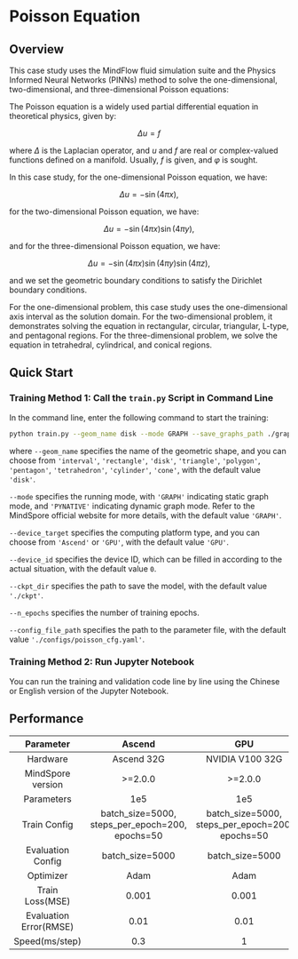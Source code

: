 # Poisson Equation

## Overview

This case study uses the MindFlow fluid simulation suite and the Physics Informed Neural Networks (PINNs) method to solve the one-dimensional, two-dimensional, and three-dimensional Poisson equations:

The Poisson equation is a widely used partial differential equation in theoretical physics, given by:

$$
\Delta u = f
$$

where $\Delta$ is the Laplacian operator, and $u$ and $f$ are real or complex-valued functions defined on a manifold. Usually, $f$ is given, and $\varphi$ is sought.

In this case study, for the one-dimensional Poisson equation, we have:

$$
\Delta u = -\sin(4\pi x),
$$

for the two-dimensional Poisson equation, we have:

$$
\Delta u = -\sin(4\pi x)\sin(4\pi y),
$$

and for the three-dimensional Poisson equation, we have:

$$
\Delta u = -\sin(4\pi x)\sin(4\pi y)\sin(4\pi z),
$$

and we set the geometric boundary conditions to satisfy the Dirichlet boundary conditions.

For the one-dimensional problem, this case study uses the one-dimensional axis interval as the solution domain. For the two-dimensional problem, it demonstrates solving the equation in rectangular, circular, triangular, L-type, and pentagonal regions. For the three-dimensional problem, we solve the equation in tetrahedral, cylindrical, and conical regions.

## Quick Start

### Training Method 1: Call the `train.py` Script in Command Line

In the command line, enter the following command to start the training:

```bash
python train.py --geom_name disk --mode GRAPH --save_graphs_path ./graphs --device_target GPU --device_id 0 --config_file_path ./poisson_cfg.yaml
```

where `--geom_name` specifies the name of the geometric shape, and you can choose from `'interval'`, `'rectangle'`, `'disk'`, `'triangle'`, `'polygon'`, `'pentagon'`, `'tetrahedron'`, `'cylinder'`, `'cone'`, with the default value `'disk'`.

`--mode` specifies the running mode, with `'GRAPH'` indicating static graph mode, and `'PYNATIVE'` indicating dynamic graph mode. Refer to the MindSpore official website for more details, with the default value `'GRAPH'`.

`--device_target` specifies the computing platform type, and you can choose from `'Ascend'` or `'GPU'`, with the default value `'GPU'`.

`--device_id` specifies the device ID, which can be filled in according to the actual situation, with the default value `0`.

`--ckpt_dir` specifies the path to save the model, with the default value `'./ckpt'`.

`--n_epochs` specifies the number of training epochs.

`--config_file_path` specifies the path to the parameter file, with the default value `'./configs/poisson_cfg.yaml'`.

### Training Method 2: Run Jupyter Notebook

You can run the training and validation code line by line using the Chinese or English version of the Jupyter Notebook.

## Performance

| Parameter               | Ascend               | GPU                |
|:----------------------:|:--------------------------:|:---------------:|
| Hardware                | Ascend 32G           | NVIDIA V100 32G    |
| MindSpore version       | >=2.0.0                | >=2.0.0                   |
| Parameters              | 1e5                  | 1e5                   |
| Train Config            | batch_size=5000, steps_per_epoch=200, epochs=50 | batch_size=5000, steps_per_epoch=200, epochs=50 |
| Evaluation Config       | batch_size=5000      | batch_size=5000               |
| Optimizer               | Adam                 | Adam                   |
| Train Loss(MSE)         | 0.001                | 0.001             |
| Evaluation Error(RMSE)  | 0.01                 | 0.01              |
| Speed(ms/step)          | 0.3                  | 1                |